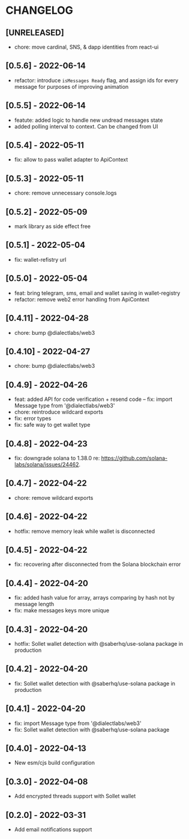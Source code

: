 # CHANGELOG

## [UNRELEASED]

- chore: move cardinal, SNS, & dapp identities from react-ui

## [0.5.6] - 2022-06-14

- refactor: introduce `isMessages Ready` flag, and assign ids for every message for purposes of improving animation

## [0.5.5] - 2022-06-14

- featute: added logic to handle new undread messages state
- added polling interval to context. Can be changed from UI

## [0.5.4] - 2022-05-11

- fix: allow to pass wallet adapter to ApiContext

## [0.5.3] - 2022-05-11

- chore: remove unnecessary console.logs

## [0.5.2] - 2022-05-09

- mark library as side effect free

## [0.5.1] - 2022-05-04

- fix: wallet-refistry url

## [0.5.0] - 2022-05-04

- feat: bring telegram, sms, email and wallet saving in wallet-registry
- refactor: remove web2 error handling from ApiContext

## [0.4.11] - 2022-04-28

- chore: bump @dialectlabs/web3

## [0.4.10] - 2022-04-27

- chore: bump @dialectlabs/web3

## [0.4.9] - 2022-04-26

- feat: added API for code verification + resend code
  – fix: import Message type from '@dialectlabs/web3'
- chore: reintroduce wildcard exports
- fix: error types
- fix: safe way to get wallet type

## [0.4.8] - 2022-04-23

- fix: downgrade solana to 1.38.0 re: https://github.com/solana-labs/solana/issues/24462.

## [0.4.7] - 2022-04-22

- chore: remove wildcard exports

## [0.4.6] - 2022-04-22

- hotfix: remove memory leak while wallet is disconnected

## [0.4.5] - 2022-04-22

- fix: recovering after disconnected from the Solana blockchain error

## [0.4.4] - 2022-04-20

- fix: added hash value for array, arrays comparing by hash not by message length
- fix: make messages keys more unique

## [0.4.3] - 2022-04-20

- hotfix: Sollet wallet detection with @saberhq/use-solana package in production

## [0.4.2] - 2022-04-20

- fix: Sollet wallet detection with @saberhq/use-solana package in production

## [0.4.1] - 2022-04-20

- fix: import Message type from '@dialectlabs/web3'
- fix: Sollet wallet detection with @saberhq/use-solana package

## [0.4.0] - 2022-04-13

- New esm/cjs build configuration

## [0.3.0] - 2022-04-08

- Add encrypted threads support with Sollet wallet

## [0.2.0] - 2022-03-31

- Add email notifications support
